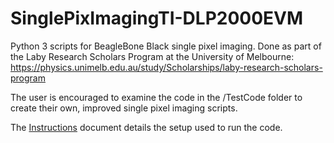 # SinglePixImagingTI-DLP2000EVM
Python 3 scripts for BeagleBone Black single pixel imaging. Done as part of the Laby Research Scholars Program at the University of Melbourne: https://physics.unimelb.edu.au/study/Scholarships/laby-research-scholars-program

The user is encouraged to examine the code in the /TestCode folder to create their own, improved single pixel imaging scripts.

The [Instructions](Instructions.md) document details the setup used to run the code.
